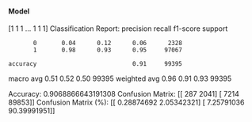 #### Model
[1 1 1 ... 1 1 1]
Classification Report:
              precision    recall  f1-score   support

           0       0.04      0.12      0.06      2328
           1       0.98      0.93      0.95     97067

    accuracy                           0.91     99395
   macro avg       0.51      0.52      0.50     99395
weighted avg       0.96      0.91      0.93     99395

Accuracy: 0.9068866643191308
Confusion Matrix:
[[  287  2041]
 [ 7214 89853]]
Confusion Matrix (%):
[[ 0.28874692  2.05342321]
 [ 7.25791036 90.39991951]]

